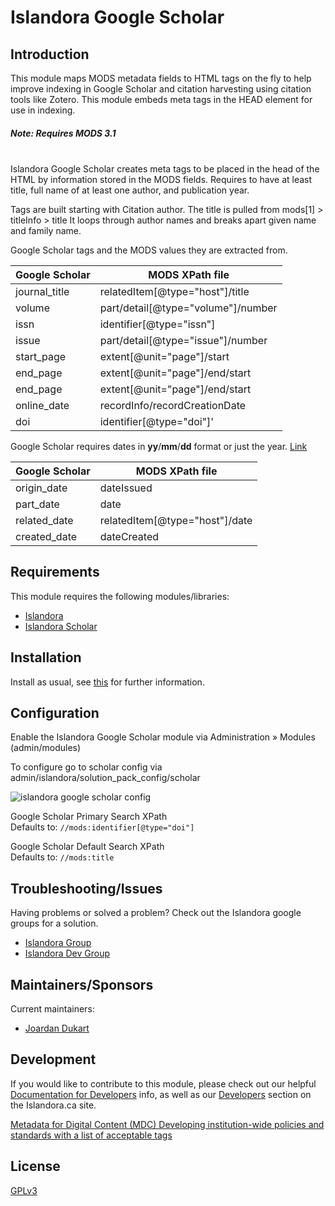 # Islandora Google Scholar

## Introduction

This module maps MODS metadata fields to HTML <meta> tags on the fly to help improve indexing in Google Scholar and citation harvesting using citation tools like Zotero.
This module embeds meta tags in the HEAD element for use in indexing.
##### Note: Requires MODS 3.1
<br/>
Islandora Google Scholar creates meta tags to be placed in the head of the HTML by information stored in the MODS fields. Requires to have at least title, full name of at least one author, and publication year.

Tags are built starting with Citation author. The title is pulled from mods[1] > titleInfo > title
It loops through author names and breaks apart given name and family name.

Google Scholar tags and the MODS values they are extracted from.

| Google Scholar | MODS XPath file                    |
|----------------|------------------------------------|
| journal_title  | relatedItem[@type="host"]/title    |
| volume         | part/detail[@type="volume"]/number |
| issn           | identifier[@type="issn"]           |
| issue          | part/detail[@type="issue"]/number  |
| start_page     | extent[@unit="page"]/start         |
| end_page       | extent[@unit="page"]/end/start     |
| end_page       | extent[@unit="page"]/end/start     |
| online_date    | recordInfo/recordCreationDate      |
| doi            | identifier[@type="doi"]'           |

Google Scholar requires dates in __yy__/__mm__/__dd__ format or just the year. [Link](http://www.loc.gov/standards/datetime/)

| Google Scholar | MODS XPath file                |
|----------------|--------------------------------|
| origin_date    | dateIssued                     |
| part_date      | date                           |
| related_date   | relatedItem[@type="host"]/date |
| created_date   | dateCreated                    |

## Requirements

This module requires the following modules/libraries:

* [Islandora](https://github.com/islandora/islandora)
* [Islandora Scholar](https://github.com/islandora/islandora_scholar)

## Installation

Install as usual, see [this](https://drupal.org/documentation/install/modules-themes/modules-7) for further information.

## Configuration

Enable the Islandora Google Scholar module via Administration » Modules (admin/modules)

To configure go to scholar config via admin/islandora/solution_pack_config/scholar

![islandora google scholar config](https://cloud.githubusercontent.com/assets/2738244/21623224/73ee0118-d1cf-11e6-8c19-73e9c226b565.png)

Google Scholar Primary Search XPath <br/>
Defaults to: `//mods:identifier[@type="doi"]`

Google Scholar Default Search XPath <br/>
Defaults to: `//mods:title`

## Troubleshooting/Issues

Having problems or solved a problem? Check out the Islandora google groups for a solution.

* [Islandora Group](https://groups.google.com/forum/?hl=en&fromgroups#!forum/islandora)
* [Islandora Dev Group](https://groups.google.com/forum/?hl=en&fromgroups#!forum/islandora-dev)

## Maintainers/Sponsors

Current maintainers:

* [Joardan Dukart](https://github.com/jordandukart)

## Development

If you would like to contribute to this module, please check out our helpful [Documentation for Developers](https://github.com/Islandora/islandora/wiki#wiki-documentation-for-developers) info, as well as our [Developers](http://islandora.ca/developers) section on the Islandora.ca site.

[Metadata for Digital Content (MDC) Developing institution-wide policies and standards with a list of acceptable tags](https://www.loc.gov/standards/mdc/docs/html-metatags.pdf)

## License

[GPLv3](http://www.gnu.org/licenses/gpl-3.0.txt)
